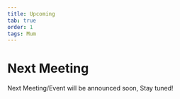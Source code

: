 ```yaml
---
title: Upcoming
tab: true
order: 1
tags: Mum
---
```


# **Next Meeting**

Next Meeting/Event will be announced soon, Stay tuned!
